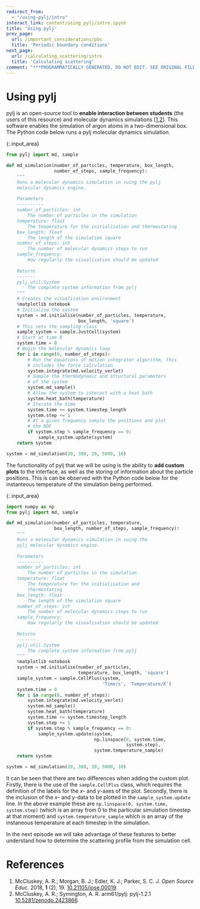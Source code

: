 ```yaml
---
redirect_from:
  - "/using-pylj/intro"
interact_link: content/using_pylj/intro.ipynb
title: 'Using pylj'
prev_page:
  url: /important_considerations/pbc
  title: 'Periodic boundary conditions'
next_page:
  url: /calculating_scattering/intro
  title: 'Calculating scattering'
comment: "***PROGRAMMATICALLY GENERATED, DO NOT EDIT. SEE ORIGINAL FILES IN /content***"
---
```


# Using pylj

pylj is an open-source tool to **enable interaction between students** (the users of this resource) and molecular dynamics simulations [[1,2](#references)]. 
This software enables the simulation of argon atoms in a two-dimensional box. 
The Python code below runs a pylj molecular dynamics simulation. 



{:.input_area}
```python
from pylj import md, sample

def md_simulation(number_of_particles, temperature, box_length, 
                  number_of_steps, sample_frequency):
    """
    Runs a molecular dynamics simulation in suing the pylj 
    molecular dynamics engine.
    
    Parameters
    ----------
    number_of_particles: int
        The number of particles in the simulation
    temperature: float
        The temperature for the initialisation and thermostating
    box_length: float
        The length of the simulation square
    number_of_steps: int
        The number of molecular dynamics steps to run
    sample_frequency: 
        How regularly the visualisation should be updated
        
    Returns
    -------
    pylj.util.System
        The complete system information from pylj
    """
    # Creates the visualisation environment
    %matplotlib notebook
    # Initialise the system
    system = md.initialise(number_of_particles, temperature, 
                           box_length, 'square')
    # This sets the sampling class
    sample_system = sample.JustCell(system)
    # Start at time 0
    system.time = 0
    # Begin the molecular dynamics loop
    for i in range(0, number_of_steps):
        # Run the equations of motion integrator algorithm, this 
        # includes the force calculation
        system.integrate(md.velocity_verlet)
        # Sample the thermodynamic and structural parameters 
        # of the system
        system.md_sample()
        # Allow the system to interact with a heat bath
        system.heat_bath(temperature)
        # Iterate the time
        system.time += system.timestep_length
        system.step += 1
        # At a given frequency sample the positions and plot 
        # the RDF
        if system.step % sample_frequency == 0:
            sample_system.update(system)
    return system

system = md_simulation(20, 300, 20, 5000, 10)
```


The functionality of pylj that we will be using is the ability to **add custom plots** to the interface, as well as the storing of information about the particle positions.
This is can be observed with the Python code below for the instanteous temperature of the simulation being performed.



{:.input_area}
```python
import numpy as np
from pylj import md, sample

def md_simulation(number_of_particles, temperature, 
                  box_length, number_of_steps, sample_frequency):
    """
    Runs a molecular dynamics simulation in suing the 
    pylj molecular dynamics engine.
    
    Parameters
    ----------
    number_of_particles: int
        The number of particles in the simulation
    temperature: float
        The temperature for the initialisation and 
        thermostating
    box_length: float
        The length of the simulation square
    number_of_steps: int
        The number of molecular dynamics steps to run
    sample_frequency: 
        How regularly the visualisation should be updated
        
    Returns
    -------
    pylj.util.System
        The complete system information from pylj
    """
    %matplotlib notebook
    system = md.initialise(number_of_particles, 
                           temperature, box_length, 'square')
    sample_system = sample.CellPlus(system, 
                                    'Time/s', 'Temperature/K')
    system.time = 0
    for i in range(0, number_of_steps):
        system.integrate(md.velocity_verlet)
        system.md_sample()
        system.heat_bath(temperature)
        system.time += system.timestep_length
        system.step += 1
        if system.step % sample_frequency == 0:
            sample_system.update(system, 
                                 np.linspace(0, system.time, 
                                             system.step), 
                                 system.temperature_sample)
    return system

system = md_simulation(20, 300, 20, 5000, 10)
```


It can be seen that there are two differences when adding the custom plot. 
Firstly, there is the use of the `sample.CellPlus` class, which requires the definition of the labels for the <i>x</i>- and <i>y</i>-axes of the plot. 
Secondly, there is the inclusion of the <i>x</i>- and <i>y</i>-data to be plotted in the `sample_system.update` line. 
In the above example these are `np.linspace(0, system.time, system.step)` (which is an array from 0 to the particular simulation timestep at that moment) and `system.temperature_sample` which is an array of the instaneous temperature at each timestep in the simulation. 

In the next episode we will take advantage of these features to better understand how to determine the scattering profile from the simulation cell. 

# References

1. McCluskey, A. R.; Morgan, B. J.; Edler, K. J.; Parker, S. C. *J. Open Source Educ.* 2018, **1** (2), 19. [10.21105/jose.00019](https://doi.org/10.21105/jose.00019).
2. McCluskey, A. R.; Symington, A. R. arm61/pylj: pylj-1.2.1 [10.5281/zenodo.2423866](http://doi.org/10.5281/zenodo.2423866).
